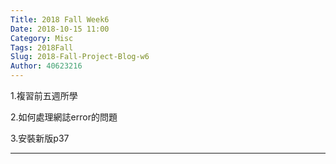 ```yaml
---
Title: 2018 Fall Week6
Date: 2018-10-15 11:00
Category: Misc
Tags: 2018Fall
Slug: 2018-Fall-Project-Blog-w6
Author: 40623216
---
```


1.複習前五週所學

2.如何處理網誌error的問題

3.安裝新版p37


<!-- PELICAN_END_SUMMARY -->


----




